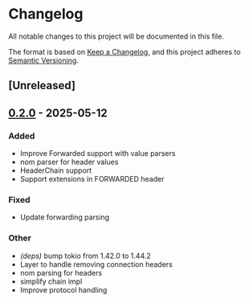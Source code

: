 # Changelog

All notable changes to this project will be documented in this file.

The format is based on [Keep a Changelog](https://keepachangelog.com/en/1.0.0/),
and this project adheres to [Semantic Versioning](https://semver.org/spec/v2.0.0.html).

## [Unreleased]

## [0.2.0](https://github.com/alexrudy/hyproxy/compare/v0.1.0...v0.2.0) - 2025-05-12

### Added

- Improve Forwarded support with value parsers
- nom parser for header values
- HeaderChain support
- Support extensions in FORWARDED header

### Fixed

- Update forwarding parsing

### Other

- *(deps)* bump tokio from 1.42.0 to 1.44.2
- Layer to handle removing connection headers
- nom parsing for headers
- simplify chain impl
- Improve protocol handling
